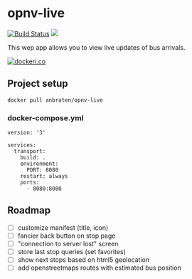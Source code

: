 # opnv-live

[![Build Status](https://travis-ci.org/Garogat/opnv-live.svg?branch=master)](https://travis-ci.org/Garogat/opnv-live)
[![](https://images.microbadger.com/badges/image/anbraten/opnv-live.svg)](https://microbadger.com/images/anbraten/opnv-live "Get your own image badge on microbadger.com")

This wep app allows you to view live updates of bus arrivals.

[![dockeri.co](https://dockeri.co/image/anbraten/opnv-live)](https://hub.docker.com/r/anbraten/opnv-live)

## Project setup
```
docker pull anbraten/opnv-live
```

### docker-compose.yml
```
version: '3'

services:
  transport:
    build: .
    environment:
      PORT: 8080
    restart: always
    ports:
      - 8080:8080
```

## Roadmap
- [ ] customize manifest (title, icon)
- [ ] fancier back button on stop page
- [ ] "connection to server lost" screen
- [ ] store last stop queries (set favorites)
- [ ] show next stops based on html5 geolocation
- [ ] add openstreetmaps routes with estimated bus position
